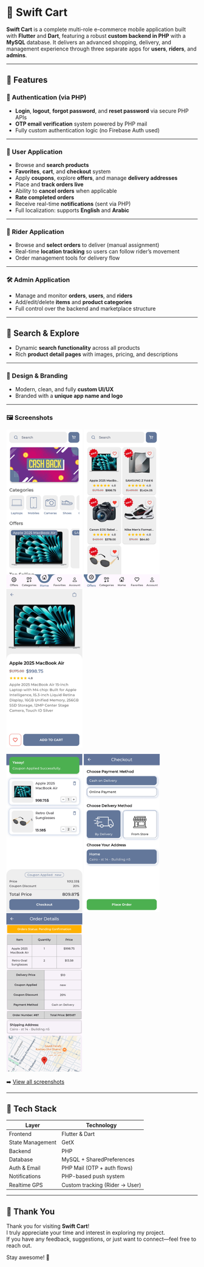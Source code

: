 # 🛒 Swift Cart

**Swift Cart** is a complete multi-role e-commerce mobile application built with **Flutter** and **Dart**, featuring a robust **custom backend in PHP** with a **MySQL** database. It delivers an advanced shopping, delivery, and management experience through three separate apps for **users**, **riders**, and **admins**.

---

## 🚀 Features

### 🔐 Authentication (via PHP)
- **Login**, **logout**, **forgot password**, and **reset password** via secure PHP APIs
- **OTP email verification** system powered by PHP mail
- Fully custom authentication logic (no Firebase Auth used)

---

### 👤 User Application
- Browse and **search products**
- **Favorites**, **cart**, and **checkout** system
- Apply **coupons**, explore **offers**, and manage **delivery addresses**
- Place and **track orders live**
- Ability to **cancel orders** when applicable
- **Rate completed orders**
- Receive real-time **notifications** (sent via PHP)
- Full localization: supports **English** and **Arabic**

---

### 🚴 Rider Application
- Browse and **select orders** to deliver (manual assignment)
- Real-time **location tracking** so users can follow rider’s movement
- Order management tools for delivery flow

---

### 🛠️ Admin Application
- Manage and monitor **orders**, **users**, and **riders**
- Add/edit/delete **items** and **product categories**
- Full control over the backend and marketplace structure

---

## 🔎 Search & Explore
- Dynamic **search functionality** across all products
- Rich **product detail pages** with images, pricing, and descriptions

---

### 🎨 Design & Branding
- Modern, clean, and fully **custom UI/UX**
- Branded with a **unique app name and logo**

---

### 🖼️ Screenshots

<p float="left">
  <img src="screenshots/HomeScreen.jpg" width="200"/>
  <img src="screenshots/Offers%20Screen.jpg" width="200"/>
  <img src="screenshots/Items%20Details%20Screen.jpg" width="200"/>
</p>
<p float="left">
  <img src="screenshots/Checout%20Screen.jpg" width="200"/>
  <img src="screenshots/Place%20Order%20Screen.jpg" width="200"/>
  <img src="screenshots/Order%20Details%20Screen.jpg" width="200"/>
</p>

➡️ [View all screenshots](./screenshots/)

---

## 🧩 Tech Stack

| Layer           | Technology                |
|----------------|----------------------------|
| Frontend       | Flutter & Dart             |
| State Management     | GetX                 |
| Backend        | PHP                        |
| Database       | MySQL + SharedPreferences  |
| Auth & Email   | PHP Mail (OTP + auth flows)|
| Notifications  | PHP-based push system      |
| Realtime GPS   | Custom tracking (Rider → User) |

---

## 🙏 Thank You

Thank you for visiting **Swift Cart**!  
I truly appreciate your time and interest in exploring my project.  
If you have any feedback, suggestions, or just want to connect—feel free to reach out.

Stay awesome! 🚀
